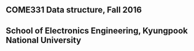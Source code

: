 

 ## COME331 Data structure, Fall 2016
 ## School of Electronics Engineering, Kyungpook National University



